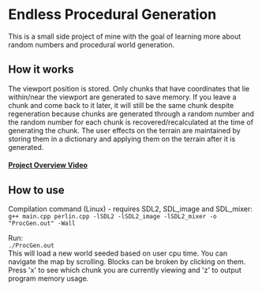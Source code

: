 # Endless Procedural Generation
This is a small side project of mine with the goal of learning more about random numbers and procedural world generation.

## How it works
The viewport position is stored. Only chunks that have coordinates that lie within/near the viewport are generated to save memory. If you leave a chunk and come back to it later, it will still be the same chunk despite regeneration because chunks are generated through a random number and the random number for each chunk is recovered/recalculated at the time of generating the chunk. The user effects on the terrain are maintained by storing them in a dictionary and applying them on the terrain after it is generated.

#### [Project Overview Video](https://www.youtube.com/watch?v=xKbcATp5-b0)

## How to use
Compilation command (Linux) - requires SDL2, SDL_image and SDL_mixer: <br>
```g++ main.cpp perlin.cpp -lSDL2 -lSDL2_image -lSDL2_mixer -o "ProcGen.out" -Wall```

Run: <br>
```./ProcGen.out``` <br>
This will load a new world seeded based on user cpu time. You can navigate the map by scrolling. Blocks can be broken by clicking on them. Press 'x' to see which chunk you are currently viewing and 'z' to output program memory usage.
